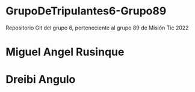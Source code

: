 # GrupoDeTripulantes6-Grupo89
Repositorio Git del grupo 6, perteneciente al grupo 89 de Misión Tic 2022
# Miguel Angel Rusinque
# Dreibi Angulo

